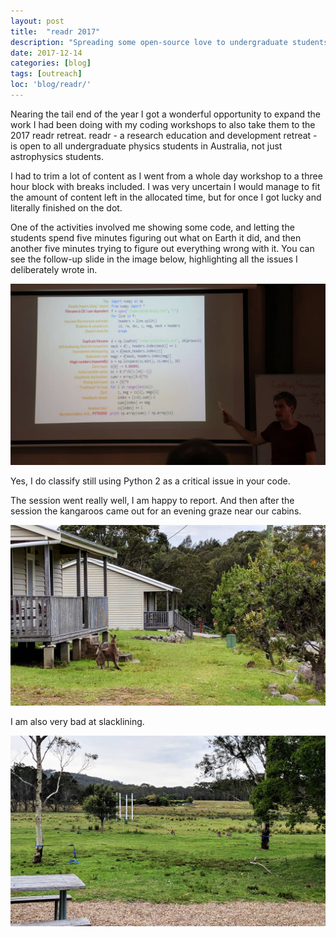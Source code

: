 ```yaml
---
layout: post
title:  "readr 2017"
description: "Spreading some open-source love to undergraduate students"
date: 2017-12-14
categories: [blog]
tags: [outreach]
loc: 'blog/readr/'
---
```


Nearing the tail end of the year I got a wonderful opportunity 
to expand the work I had been doing with my coding workshops to
also take them to the 2017 readr retreat. readr - a research
education and development retreat - is open to all undergraduate
physics students in Australia, not just astrophysics students.

I had to trim a lot of content as I went from a whole day workshop
to a three hour block with breaks included. I was very uncertain
I would manage to fit the amount of content left in the allocated
time, but for once I got lucky and literally finished on the dot.

One of the activities involved me showing some code, and letting
the students spend five minutes figuring out what on Earth it did,
and then another five minutes trying to figure out everything wrong 
with it. You can see the follow-up slide in the image below, 
highlighting all the issues I deliberately wrote in.

![](readr3.jpg)

Yes, I do classify still using Python 2 as a critical issue in 
your code.

The session went really well, I am happy to report. And then after
the session the kangaroos came out for an evening graze near our cabins.

![](readr2.jpg)

I am also very bad at slacklining.

![](cover.jpg)
